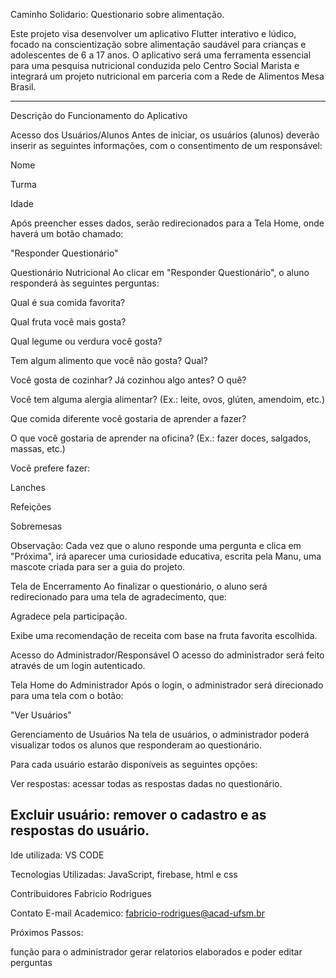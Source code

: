 Caminho Solidario: Questionario sobre alimentação.

Este projeto visa desenvolver um aplicativo Flutter interativo e lúdico, focado na conscientização sobre alimentação saudável para crianças e adolescentes de 6 a 17 anos. O aplicativo será uma ferramenta essencial para uma pesquisa nutricional conduzida pelo Centro Social Marista e integrará um projeto nutricional em parceria com a Rede de Alimentos Mesa Brasil.

----------------------------------------------------------

Descrição do Funcionamento do Aplicativo

Acesso dos Usuários/Alunos
Antes de iniciar, os usuários (alunos) deverão inserir as seguintes informações, com o consentimento de um responsável:

Nome

Turma

Idade

Após preencher esses dados, serão redirecionados para a Tela Home, onde haverá um botão chamado:

"Responder Questionário"

Questionário Nutricional
Ao clicar em "Responder Questionário", o aluno responderá às seguintes perguntas:

Qual é sua comida favorita?

Qual fruta você mais gosta?

Qual legume ou verdura você gosta?

Tem algum alimento que você não gosta? Qual?

Você gosta de cozinhar? Já cozinhou algo antes? O quê?

Você tem alguma alergia alimentar? (Ex.: leite, ovos, glúten, amendoim, etc.)

Que comida diferente você gostaria de aprender a fazer?

O que você gostaria de aprender na oficina? (Ex.: fazer doces, salgados, massas, etc.)

Você prefere fazer:

Lanches

Refeições

Sobremesas

Observação:
Cada vez que o aluno responde uma pergunta e clica em "Próxima", irá aparecer uma curiosidade educativa, escrita pela Manu, uma mascote criada para ser a guia do projeto.

Tela de Encerramento
Ao finalizar o questionário, o aluno será redirecionado para uma tela de agradecimento, que:

Agradece pela participação.

Exibe uma recomendação de receita com base na fruta favorita escolhida.

Acesso do Administrador/Responsável
O acesso do administrador será feito através de um login autenticado.

Tela Home do Administrador
Após o login, o administrador será direcionado para uma tela com o botão:

"Ver Usuários"

Gerenciamento de Usuários
Na tela de usuários, o administrador poderá visualizar todos os alunos que responderam ao questionário.

Para cada usuário estarão disponíveis as seguintes opções:

Ver respostas: acessar todas as respostas dadas no questionário.

Excluir usuário: remover o cadastro e as respostas do usuário.
--------------------------------------------------------------------------------------------
Ide utilizada: VS CODE

Tecnologias Utilizadas: JavaScript, firebase, html e css


Contribuidores Fabricio Rodrigues

Contato E-mail Academico: fabricio-rodrigues@acad-ufsm.br

Próximos Passos:

função para o administrador gerar relatorios elaborados e poder editar perguntas

